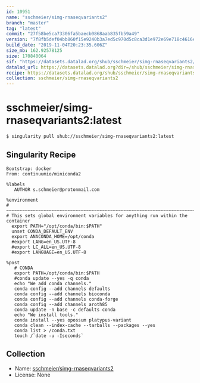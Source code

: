 ```yaml
---
id: 10951
name: "sschmeier/simg-rnaseqvariants2"
branch: "master"
tag: "latest"
commit: "27f58be5ca73306fa5baecb0868aab835fb59a49"
version: "7f8fb5def04bb860f15e9240b3a7ed5c970d5c8ca3d1e972e69e718c4616ec93"
build_date: "2019-11-04T20:23:35.606Z"
size_mb: 162.92578125
size: 170840064
sif: "https://datasets.datalad.org/shub/sschmeier/simg-rnaseqvariants2/latest/2019-11-04-27f58be5-7f8fb5de/7f8fb5def04bb860f15e9240b3a7ed5c970d5c8ca3d1e972e69e718c4616ec93.sif"
datalad_url: https://datasets.datalad.org?dir=/shub/sschmeier/simg-rnaseqvariants2/latest/2019-11-04-27f58be5-7f8fb5de/
recipe: https://datasets.datalad.org/shub/sschmeier/simg-rnaseqvariants2/latest/2019-11-04-27f58be5-7f8fb5de/Singularity
collection: sschmeier/simg-rnaseqvariants2
---
```


# sschmeier/simg-rnaseqvariants2:latest

```bash
$ singularity pull shub://sschmeier/simg-rnaseqvariants2:latest
```

## Singularity Recipe

```singularity
Bootstrap: docker
From: continuumio/miniconda2

%labels
   AUTHOR s.schmeier@protonmail.com

%environment
# ~~~~~~~~~~~~~~~~~~~~~~~~~~~~~~~~~~~~~~~~~~~~~~~~~~~~~~~~~~~~~~~~~~~~~~~~~~~~~
# This sets global environment variables for anything run within the container
  export PATH="/opt/conda/bin:$PATH"
  unset CONDA_DEFAULT_ENV
  export ANACONDA_HOME=/opt/conda
  #export LANG=en_US.UTF-8
  #export LC_ALL=en_US.UTF-8
  #export LANGUAGE=en_US.UTF-8

%post
   # CONDA
   export PATH=/opt/conda/bin:$PATH
   #conda update --yes -q conda 
   echo "We add conda channels."
   conda config --add channels defaults
   conda config --add channels bioconda
   conda config --add channels conda-forge
   conda config --add channels aroth85
   conda update -n base -c defaults conda
   echo "We install tools."
   conda install --yes opossum platypus-variant
   conda clean --index-cache --tarballs --packages --yes
   conda list > /conda.txt
   touch /`date -u -Iseconds`
```

## Collection

 - Name: [sschmeier/simg-rnaseqvariants2](https://github.com/sschmeier/simg-rnaseqvariants2)
 - License: None

